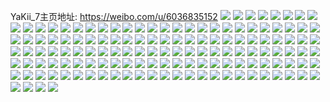 YaKii_7主页地址: https://weibo.com/u/6036835152 
![](https://wx4.sinaimg.cn/mw2000/006AxWAUly1h82987g30fj32402tchdv.jpg) 
![](https://wx4.sinaimg.cn/mw2000/006AxWAUly1h74x3i5xckj32tc2401ky.jpg) 
![](https://wx4.sinaimg.cn/mw2000/006AxWAUly1h74x3bhcruj32402tctml.jpg) 
![](https://wx4.sinaimg.cn/mw2000/006AxWAUly1h74x2wx5vfj30u01hdwg6.jpg) 
![](https://wx4.sinaimg.cn/mw2000/006AxWAUly1h74x3j4kzfj32tc240jwu.jpg) 
![](https://wx4.sinaimg.cn/mw2000/006AxWAUly1h74x30kmc5j32y93dtx6q.jpg) 
![](https://wx4.sinaimg.cn/mw2000/006AxWAUly1h74x39gn8uj31sp2kxqv5.jpg) 
![](https://wx4.sinaimg.cn/mw2000/006AxWAUly1h74x36fnyyj33402c04qq.jpg) 
![](https://wx4.sinaimg.cn/mw2000/006AxWAUly1h74x33t96qj31be0zkqey.jpg) 
![](https://wx4.sinaimg.cn/mw2000/006AxWAUly1h74x4uyyvhj31400u0diy.jpg) 
![](https://wx4.sinaimg.cn/mw2000/006AxWAUly1h74x33ahr7j32tc240grm.jpg) 
![](https://wx4.sinaimg.cn/mw2000/006AxWAUly1h74x32bu7kj32tc240nao.jpg) 
![](https://wx4.sinaimg.cn/mw2000/006AxWAUly1h74x3eewv5j34mo334e82.jpg) 
![](https://wx4.sinaimg.cn/mw2000/006AxWAUly1h74x3gz0usj32tc240b29.jpg) 
![](https://wx4.sinaimg.cn/mw2000/006AxWAUly1h74x3kw06cj32tc240e82.jpg) 
![](https://wx4.sinaimg.cn/mw2000/006AxWAUly1h74x3mjnb1j32tc240qv5.jpg) 
![](https://wx4.sinaimg.cn/mw2000/006AxWAUly1h6k4gl8dqvj30u00wmmz7.jpg) 
![](https://wx4.sinaimg.cn/mw2000/006AxWAUly1h69vh1ltz4j335s3057ef.jpg) 
![](https://wx4.sinaimg.cn/mw2000/006AxWAUly1h51q6kg9ogj339c4cgu10.jpg) 
![](https://wx4.sinaimg.cn/mw2000/006AxWAUly1h3g1o5mdomj32tc2404qq.jpg) 
![](https://wx4.sinaimg.cn/mw2000/006AxWAUly1h3g1o6g7o4j32tc2407wi.jpg) 
![](https://wx4.sinaimg.cn/mw2000/006AxWAUly1h38xr91hxij32402tcnpd.jpg) 
![](https://wx4.sinaimg.cn/mw2000/006AxWAUly1h38xra31r8j32tc240hdu.jpg) 
![](https://wx4.sinaimg.cn/mw2000/006AxWAUly1h38xr869b0j32402tc7wi.jpg) 
![](https://wx4.sinaimg.cn/mw2000/006AxWAUly1h2qv38qk36j32402tcb2d.jpg) 
![](https://wx4.sinaimg.cn/mw2000/006AxWAUly1h2qv361gqaj31rj1e0x63.jpg) 
![](https://wx4.sinaimg.cn/mw2000/006AxWAUly1h2qv39pzr7j32402tce81.jpg) 
![](https://wx4.sinaimg.cn/mw2000/006AxWAUly1h2qv3s7h7ij32tc240b29.jpg) 
![](https://wx4.sinaimg.cn/mw2000/006AxWAUly1h2qv3fzweyj339c4cg4qu.jpg) 
![](https://wx4.sinaimg.cn/mw2000/006AxWAUly1h2qv3xts7yj30u0140n0u.jpg) 
![](https://wx4.sinaimg.cn/mw2000/006AxWAUly1h2qv3jzqx5j33y83y8b2c.jpg) 
![](https://wx4.sinaimg.cn/mw2000/006AxWAUly1h2qv3mxgaqj32402tce81.jpg) 
![](https://wx4.sinaimg.cn/mw2000/006AxWAUly1h2qv3ufpaqj32402tshdt.jpg) 
![](https://wx4.sinaimg.cn/mw2000/006AxWAUly1h2qv3yu679j32tc240x6p.jpg) 
![](https://wx4.sinaimg.cn/mw2000/006AxWAUly1h2qv4183syj32tc240hdu.jpg) 
![](https://wx4.sinaimg.cn/mw2000/006AxWAUly1h2qv3qpa55j32tc240x6p.jpg) 
![](https://wx4.sinaimg.cn/mw2000/006AxWAUly1h2ad26k5gjj32402bz7wh.jpg) 
![](https://wx4.sinaimg.cn/mw2000/006AxWAUly1h1xsz1ohttj30u014015g.jpg) 
![](https://wx4.sinaimg.cn/mw2000/006AxWAUly1h1xszpehoaj339d4cgu11.jpg) 
![](https://wx4.sinaimg.cn/mw2000/006AxWAUly1h1xsyu852wj30u0140k6c.jpg) 
![](https://wx4.sinaimg.cn/mw2000/006AxWAUly1h1xsz9s27bj32402tcu0y.jpg) 
![](https://wx4.sinaimg.cn/mw2000/006AxWAUly1h1xsz0f2jtj32r932jkjn.jpg) 
![](https://wx4.sinaimg.cn/mw2000/006AxWAUly1h1xsyq3naaj31132hre81.jpg) 
![](https://wx4.sinaimg.cn/mw2000/006AxWAUly1h1xsyrd6ejj31400u0qfc.jpg) 
![](https://wx4.sinaimg.cn/mw2000/006AxWAUly1h1xsz5exs2j31sc2dsx6q.jpg) 
![](https://wx4.sinaimg.cn/mw2000/006AxWAUly1h1xsyst5s6j31400u0gyg.jpg) 
![](https://wx4.sinaimg.cn/mw2000/006AxWAUly1h1xszd7s9rj32402tc7wi.jpg) 
![](https://wx4.sinaimg.cn/mw2000/006AxWAUly1h1xszh55czj32402tchdu.jpg) 
![](https://wx4.sinaimg.cn/mw2000/006AxWAUly1h1xszry7qpj32402tckjm.jpg) 
![](https://wx4.sinaimg.cn/mw2000/006AxWAUly1h1ppah8bvaj32o03k0x6q.jpg) 
![](https://wx4.sinaimg.cn/mw2000/006AxWAUly1h1ppaho5xij30u00j7q45.jpg) 
![](https://wx4.sinaimg.cn/mw2000/006AxWAUly1h1bgo8he1ij30uk5cznpd.jpg) 
![](https://wx4.sinaimg.cn/mw2000/006AxWAUly1h1bgobvle1j30uk55cqv5.jpg) 
![](https://wx4.sinaimg.cn/mw2000/006AxWAUly1h1bgoa4vzaj30uk50unpd.jpg) 
![](https://wx4.sinaimg.cn/mw2000/006AxWAUly1h1bgofw8pqj30uk5swu0x.jpg) 
![](https://wx4.sinaimg.cn/mw2000/006AxWAUly1h1bgot5h8hj30uk7ad4qq.jpg) 
![](https://wx4.sinaimg.cn/mw2000/006AxWAUly1h1bgodnouhj30uk5g4npd.jpg) 
![](https://wx4.sinaimg.cn/mw2000/006AxWAUly1h1bgoj3qppj30uk4izx6p.jpg) 
![](https://wx4.sinaimg.cn/mw2000/006AxWAUly1h1bgopqg7ej30uk6za7wi.jpg) 
![](https://wx4.sinaimg.cn/mw2000/006AxWAUly1h1bgom0qqtj30uk5xy1ky.jpg) 
![](https://wx4.sinaimg.cn/mw2000/006AxWAUly1h0uneyaxfcj32402tcnov.jpg) 
![](https://wx4.sinaimg.cn/mw2000/006AxWAUly1h0unf07qqcj31vk2tce81.jpg) 
![](https://wx4.sinaimg.cn/mw2000/006AxWAUly1h0unf1qbbij32402tcqte.jpg) 
![](https://wx4.sinaimg.cn/mw2000/006AxWAUly1h0unf3s037j32402tc4qq.jpg) 
![](https://wx4.sinaimg.cn/mw2000/006AxWAUly1h0s12byhjqj32402tc7wh.jpg) 
![](https://wx4.sinaimg.cn/mw2000/006AxWAUly1h0s12eimsqj32c0340hdu.jpg) 
![](https://wx4.sinaimg.cn/mw2000/006AxWAUly1h0s12gam49j32c0340b2a.jpg) 
![](https://wx4.sinaimg.cn/mw2000/006AxWAUly1h0gmkkt9g6j32tc2404qq.jpg) 
![](https://wx4.sinaimg.cn/mw2000/006AxWAUly1h0gmkpnixwj3240240npd.jpg) 
![](https://wx4.sinaimg.cn/mw2000/006AxWAUly1h0gmkwwxhcj32402tce82.jpg) 
![](https://wx4.sinaimg.cn/mw2000/006AxWAUly1h0gmkmpttaj32402tcu0x.jpg) 
![](https://wx4.sinaimg.cn/mw2000/006AxWAUly1h0gmkixpljj32402tchdt.jpg) 
![](https://wx4.sinaimg.cn/mw2000/006AxWAUly1h0gmko5ml9j32402tcqv5.jpg) 
![](https://wx4.sinaimg.cn/mw2000/006AxWAUly1h0gmkssg6aj32tc2404qq.jpg) 
![](https://wx4.sinaimg.cn/mw2000/006AxWAUly1h0gmkt9ndrj30zk0k0tem.jpg) 
![](https://wx4.sinaimg.cn/mw2000/006AxWAUly1h0gmkh0etmj32tc240u0x.jpg) 
![](https://wx4.sinaimg.cn/mw2000/006AxWAUly1h0gmkr82u7j32tc240kjl.jpg) 
![](https://wx4.sinaimg.cn/mw2000/006AxWAUly1h0gmkv8dmwj339c4cgu0z.jpg) 
![](https://wx4.sinaimg.cn/mw2000/006AxWAUly1h09injy735j32402401kx.jpg) 
![](https://wx4.sinaimg.cn/mw2000/006AxWAUly1h09inm1ejsj339c4cg1l0.jpg) 
![](https://wx4.sinaimg.cn/mw2000/006AxWAUly1h02ura3a7uj30q30sltbb.jpg) 
![](https://wx4.sinaimg.cn/mw2000/006AxWAUly1gzulkhxqmmj33jz2nze82.jpg) 
![](https://wx4.sinaimg.cn/mw2000/006AxWAUly1gzulkk8qdrj33jz2nzb2a.jpg) 
![](https://wx4.sinaimg.cn/mw2000/006AxWAUly1gzixs6hlugj30go0g90u3.jpg) 
![](https://wx4.sinaimg.cn/mw2000/006AxWAUly1gze58i75y1j32402tcqv5.jpg) 
![](https://wx4.sinaimg.cn/mw2000/006AxWAUly1gz3u6o4ql2j34mo3341l3.jpg) 
![](https://wx4.sinaimg.cn/mw2000/006AxWAUly1gz3u6k2mx1j34mo3341l1.jpg) 
![](https://wx4.sinaimg.cn/mw2000/006AxWAUly1gz3u6evj6jj34mo334u13.jpg) 
![](https://wx4.sinaimg.cn/mw2000/006AxWAUly1gz3u6vz4bvj34mo334qv9.jpg) 
![](https://wx4.sinaimg.cn/mw2000/006AxWAUly1gz3ugf2alaj33jz2dbe82.jpg) 
![](https://wx4.sinaimg.cn/mw2000/006AxWAUly1gz3uggmfkpj34mo334x6s.jpg) 
![](https://wx4.sinaimg.cn/mw2000/006AxWAUly1gz3u65vhxcj34mo3341l3.jpg) 
![](https://wx4.sinaimg.cn/mw2000/006AxWAUly1gz3u63p8wqj34mo334nph.jpg) 
![](https://wx4.sinaimg.cn/mw2000/006AxWAUly1gz3u6bbimjj34mo334npg.jpg) 
![](https://wx4.sinaimg.cn/mw2000/006AxWAUly1gz3u6m667tj34mo3344qs.jpg) 
![](https://wx4.sinaimg.cn/mw2000/006AxWAUly1gz3u6i1prqj34mo334e86.jpg) 
![](https://wx4.sinaimg.cn/mw2000/006AxWAUly1gz3u69ezjcj34mo334u10.jpg) 
![](https://wx4.sinaimg.cn/mw2000/006AxWAUly1gz3u6qlxp9j34mo334e85.jpg) 
![](https://wx4.sinaimg.cn/mw2000/006AxWAUly1gz3u6szrtsj34mo334x6w.jpg) 
![](https://wx4.sinaimg.cn/mw2000/006AxWAUly1gz3u67ipu1j34mo3344qs.jpg) 
![](https://wx4.sinaimg.cn/mw2000/006AxWAUly1gz3ugi672sj34mo334kjq.jpg) 
![](https://wx4.sinaimg.cn/mw2000/006AxWAUly1gywtpr24qkj3240240u0x.jpg) 
![](https://wx4.sinaimg.cn/mw2000/006AxWAUly1gyses0xv0cj32tc240npd.jpg) 
![](https://wx4.sinaimg.cn/mw2000/006AxWAUly1gymnyd7b0ij30k00zkwqv.jpg) 
![](https://wx4.sinaimg.cn/mw2000/006AxWAUly1gyi0g511uej32dc35snpf.jpg) 
![](https://wx4.sinaimg.cn/mw2000/006AxWAUly1gygvbu7cgpj32402tc1ky.jpg) 
![](https://wx4.sinaimg.cn/mw2000/006AxWAUly1gygvbvgc3gj32tc240u0x.jpg) 
![](https://wx4.sinaimg.cn/mw2000/006AxWAUly1gygvbt1hg8j3240240hdt.jpg) 
![](https://wx4.sinaimg.cn/mw2000/006AxWAUly1gydejjiq6pj32ds1scqv5.jpg) 
![](https://wx4.sinaimg.cn/mw2000/006AxWAUly1gydejlum6vj32ds1sc7wi.jpg) 
![](https://wx4.sinaimg.cn/mw2000/006AxWAUly1gydejnsts8j32ds1scu0x.jpg) 
![](https://wx4.sinaimg.cn/mw2000/006AxWAUly1gydejw0r24j33402c0e82.jpg) 
![](https://wx4.sinaimg.cn/mw2000/006AxWAUly1gydejtilo6j33402c01kz.jpg) 
![](https://wx4.sinaimg.cn/mw2000/006AxWAUly1gydejxhrwtj32tc2404qq.jpg) 
![](https://wx4.sinaimg.cn/mw2000/006AxWAUly1gxbbe5rn3cj30uk6yjkjm.jpg) 
![](https://wx4.sinaimg.cn/mw2000/006AxWAUly1gxbbe9zk4kj30uk6py1kz.jpg) 
![](https://wx4.sinaimg.cn/mw2000/006AxWAUly1gxbbed9r09j30uk7n04qr.jpg) 
![](https://wx4.sinaimg.cn/mw2000/006AxWAUly1gxbbeh1bv6j30uk8rvqv7.jpg) 
![](https://wx4.sinaimg.cn/mw2000/006AxWAUly1gxbbexgerij30uk9cze84.jpg) 
![](https://wx4.sinaimg.cn/mw2000/006AxWAUly1gxbbekbqgnj30uk7pku0y.jpg) 
![](https://wx4.sinaimg.cn/mw2000/006AxWAUly1gxbbeq01o5j30uk82kx6r.jpg) 
![](https://wx4.sinaimg.cn/mw2000/006AxWAUly1gxbbemyh2wj30uk7xbqv7.jpg) 
![](https://wx4.sinaimg.cn/mw2000/006AxWAUly1gxbbeyzquej30t8341b29.jpg) 
![](https://wx4.sinaimg.cn/mw2000/006AxWAUly1gw175fbsx3j31d81tn7rd.jpg) 
![](https://wx4.sinaimg.cn/mw2000/006AxWAUly1gvpfwhdh9uj61o0280u0x02.jpg) 
![](https://wx4.sinaimg.cn/mw2000/006AxWAUly1gunyqxtea4j62mk1r1qv602.jpg) 
![](https://wx4.sinaimg.cn/mw2000/006AxWAUly1gtnp6iaz3bj3240240b29.jpg) 
![](https://wx4.sinaimg.cn/mw2000/006AxWAUly1gtltguinnij30ku0kugo0.jpg) 
![](https://wx4.sinaimg.cn/mw2000/006AxWAUly1gslbzvc9umj30u0140qg6.jpg) 
![](https://wx4.sinaimg.cn/mw2000/006AxWAUly1gs76gf6jsdj30rs6oz4qp.jpg) 
![](https://wx4.sinaimg.cn/mw2000/006AxWAUly1gs76glfibtj30rs6y0hdt.jpg) 
![](https://wx4.sinaimg.cn/mw2000/006AxWAUly1gs76ghbfpxj30rs6yk7wh.jpg) 
![](https://wx4.sinaimg.cn/mw2000/006AxWAUly1gs76gim7h3j30rs6sb7wh.jpg) 
![](https://wx4.sinaimg.cn/mw2000/006AxWAUly1gs76gpbs6hj30rs6tex6p.jpg) 
![](https://wx4.sinaimg.cn/mw2000/006AxWAUly1gs76gk41b9j30rs6jk7wh.jpg) 
![](https://wx4.sinaimg.cn/mw2000/006AxWAUly1gs76gn8bw2j30rs6y07wh.jpg) 
![](https://wx4.sinaimg.cn/mw2000/006AxWAUly1gs76gqwkm7j30rs6osb29.jpg) 
